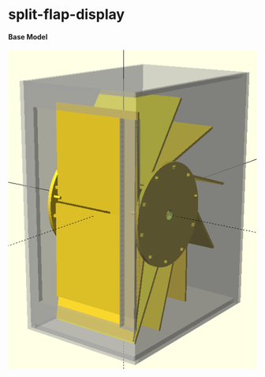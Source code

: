 # split-flap-display


#### Base Model
![Screenshot](https://raw.githubusercontent.com/petres/split-flap-display/gh-pages/split-flap.png)
